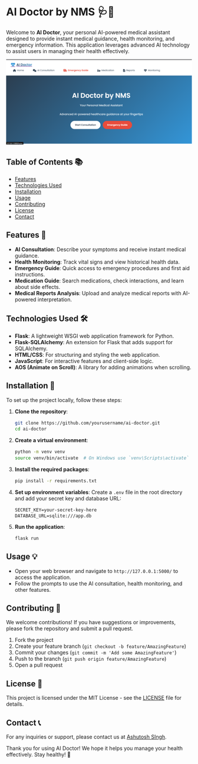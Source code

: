 # AI Doctor by NMS 🩺🤖

Welcome to **AI Doctor**, your personal AI-powered medical assistant designed to provide instant medical guidance, health monitoring, and emergency information. This application leverages advanced AI technology to assist users in managing their health effectively.

![AI Doctor Logo](AI-Doctor-main/AI%20Medical%20support%20by%20nms/Images/Screenshot%202025-02-14%20194207.png)

## Table of Contents 📚
- [Features](#features)
- [Technologies Used](#technologies-used)
- [Installation](#installation)
- [Usage](#usage)
- [Contributing](#contributing)
- [License](#license)
- [Contact](#contact)

## Features 🌟
- **AI Consultation**: Describe your symptoms and receive instant medical guidance.
- **Health Monitoring**: Track vital signs and view historical health data.
- **Emergency Guide**: Quick access to emergency procedures and first aid instructions.
- **Medication Guide**: Search medications, check interactions, and learn about side effects.
- **Medical Reports Analysis**: Upload and analyze medical reports with AI-powered interpretation.

## Technologies Used 🛠️
- **Flask**: A lightweight WSGI web application framework for Python.
- **Flask-SQLAlchemy**: An extension for Flask that adds support for SQLAlchemy.
- **HTML/CSS**: For structuring and styling the web application.
- **JavaScript**: For interactive features and client-side logic.
- **AOS (Animate on Scroll)**: A library for adding animations when scrolling.

## Installation 🚀
To set up the project locally, follow these steps:

1. **Clone the repository**:
   ```bash
   git clone https://github.com/yourusername/ai-doctor.git
   cd ai-doctor
   ```

2. **Create a virtual environment**:
   ```bash
   python -m venv venv
   source venv/bin/activate  # On Windows use `venv\Scripts\activate`
   ```

3. **Install the required packages**:
   ```bash
   pip install -r requirements.txt
   ```

4. **Set up environment variables**:
   Create a `.env` file in the root directory and add your secret key and database URL:
   ```plaintext
   SECRET_KEY=your-secret-key-here
   DATABASE_URL=sqlite:///app.db
   ```

5. **Run the application**:
   ```bash
   flask run
   ```

## Usage 💡
- Open your web browser and navigate to `http://127.0.0.1:5000/` to access the application.
- Follow the prompts to use the AI consultation, health monitoring, and other features.

## Contributing 🤝
We welcome contributions! If you have suggestions or improvements, please fork the repository and submit a pull request.

1. Fork the project
2. Create your feature branch (`git checkout -b feature/AmazingFeature`)
3. Commit your changes (`git commit -m 'Add some AmazingFeature'`)
4. Push to the branch (`git push origin feature/AmazingFeature`)
5. Open a pull request

## License 📄
This project is licensed under the MIT License - see the [LICENSE](LICENSE) file for details.

## Contact 📞
For any inquiries or support, please contact us at [Ashutosh SIngh](ashutoshsingh6376"gmail.com).

Thank you for using AI Doctor! We hope it helps you manage your health effectively. Stay healthy! 🌟